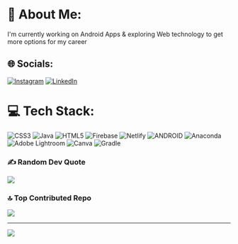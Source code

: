 # 💫 About Me:
I'm currently working on Android Apps & exploring Web technology to get more options for my career


## 🌐 Socials:
[![Instagram](https://img.shields.io/badge/Instagram-%23E4405F.svg?logo=Instagram&logoColor=white)](https://instagram.com/divyaam.13) [![LinkedIn](https://img.shields.io/badge/LinkedIn-%230077B5.svg?logo=linkedin&logoColor=white)](https://linkedin.com/in/mishra-divyam) 

# 💻 Tech Stack:
![CSS3](https://img.shields.io/badge/css3-%231572B6.svg?style=flat&logo=css3&logoColor=white) ![Java](https://img.shields.io/badge/java-%23ED8B00.svg?style=flat&logo=java&logoColor=white) ![HTML5](https://img.shields.io/badge/html5-%23E34F26.svg?style=flat&logo=html5&logoColor=white) ![Firebase](https://img.shields.io/badge/firebase-%23039BE5.svg?style=flat&logo=firebase) ![Netlify](https://img.shields.io/badge/netlify-%23000000.svg?style=flat&logo=netlify&logoColor=#00C7B7) ![ANDROID](https://img.shields.io/badge/android-%2320232a.svg?style=flat&logo=android&logoColor=%a4c639) ![Anaconda](https://img.shields.io/badge/Anaconda-%2344A833.svg?style=flat&logo=anaconda&logoColor=white) ![Adobe Lightroom](https://img.shields.io/badge/Adobe%20Lightroom-31A8FF.svg?style=flat&logo=Adobe%20Lightroom&logoColor=white) ![Canva](https://img.shields.io/badge/Canva-%2300C4CC.svg?style=flat&logo=Canva&logoColor=white) ![Gradle](https://img.shields.io/badge/Gradle-02303A.svg?style=flat&logo=Gradle&logoColor=white)


### ✍️ Random Dev Quote
![](https://quotes-github-readme.vercel.app/api?type=horizontal&theme=radical)

### 🔝 Top Contributed Repo
![](https://github-contributor-stats.vercel.app/api?username=Divyaammishra&limit=5&theme=dark&combine_all_yearly_contributions=true)

---
[![](https://visitcount.itsvg.in/api?id=Divyaammishra&icon=0&color=0)](https://visitcount.itsvg.in)

<!-- Proudly created with GPRM ( https://gprm.itsvg.in ) -->
